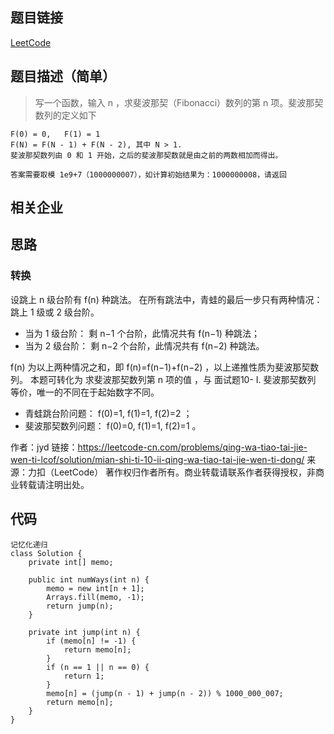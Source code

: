 ## 题目链接 
[LeetCode](https://leetcode-cn.com/problems/qing-wa-tiao-tai-jie-wen-ti-lcof/solution/mian-shi-ti-10-ii-qing-wa-tiao-tai-jie-wen-ti-dong/)
## 题目描述（简单）
>写一个函数，输入 n ，求斐波那契（Fibonacci）数列的第 n 项。斐波那契数列的定义如下

```
F(0) = 0,   F(1) = 1
F(N) = F(N - 1) + F(N - 2), 其中 N > 1.
斐波那契数列由 0 和 1 开始，之后的斐波那契数就是由之前的两数相加而得出。

答案需要取模 1e9+7（1000000007），如计算初始结果为：1000000008，请返回 
```

## 相关企业


## 思路
### 转换
设跳上 n 级台阶有 f(n) 种跳法。
在所有跳法中，青蛙的最后一步只有两种情况： 
跳上 1 级或 2 级台阶。
* 当为 1 级台阶： 剩 n−1 个台阶，此情况共有 f(n−1) 种跳法；
* 当为 2 级台阶： 剩 n−2 个台阶，此情况共有 f(n−2) 种跳法。

f(n) 为以上两种情况之和，即 f(n)=f(n−1)+f(n−2) ，以上递推性质为斐波那契数列。
本题可转化为 求斐波那契数列第 n 项的值 ，与 面试题10- I. 斐波那契数列 等价，唯一的不同在于起始数字不同。

* 青蛙跳台阶问题：   f(0)=1, f(1)=1, f(2)=2 ；
* 斐波那契数列问题： f(0)=0, f(1)=1, f(2)=1 。

作者：jyd
链接：https://leetcode-cn.com/problems/qing-wa-tiao-tai-jie-wen-ti-lcof/solution/mian-shi-ti-10-ii-qing-wa-tiao-tai-jie-wen-ti-dong/
来源：力扣（LeetCode）
著作权归作者所有。商业转载请联系作者获得授权，非商业转载请注明出处。

## 代码

```
记忆化递归
class Solution {
    private int[] memo;

    public int numWays(int n) {
        memo = new int[n + 1];
        Arrays.fill(memo, -1);
        return jump(n);
    }

    private int jump(int n) {
        if (memo[n] != -1) {
            return memo[n];
        }
        if (n == 1 || n == 0) {
            return 1;
        }
        memo[n] = (jump(n - 1) + jump(n - 2)) % 1000_000_007;
        return memo[n];
    }
}
```
